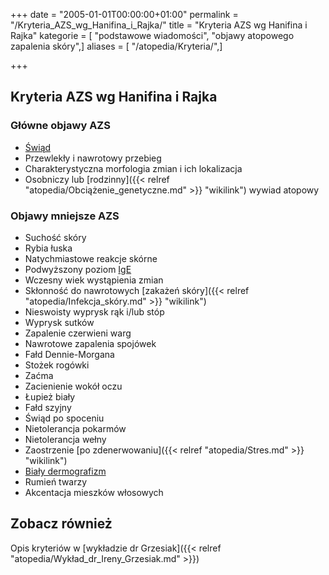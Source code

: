 +++
date = "2005-01-01T00:00:00+01:00"
permalink = "/Kryteria_AZS_wg_Hanifina_i_Rajka/"
title = "Kryteria AZS wg Hanifina i Rajka"
kategorie = [ "podstawowe wiadomości", "objawy atopowego zapalenia skóry",]
aliases = [ "/atopedia/Kryteria/",]

+++

Kryteria AZS wg Hanifina i Rajka
--------------------------------

### Główne objawy AZS

-   [Świąd](/atopedia/Świąd "wikilink")
-   Przewlekły i nawrotowy przebieg
-   Charakterystyczna morfologia zmian i ich lokalizacja
-   Osobniczy lub [rodzinny]({{< relref "atopedia/Obciążenie_genetyczne.md" >}} "wikilink") wywiad atopowy

### Objawy mniejsze AZS

-   Suchość skóry
-   Rybia łuska
-   Natychmiastowe reakcje skórne
-   Podwyższony poziom [IgE](/atopedia/IgE "wikilink")
-   Wczesny wiek wystąpienia zmian
-   Skłonność do nawrotowych [zakażeń skóry]({{< relref "atopedia/Infekcja_skóry.md" >}} "wikilink")
-   Nieswoisty wyprysk rąk i/lub stóp
-   Wyprysk sutków
-   Zapalenie czerwieni warg
-   Nawrotowe zapalenia spojówek
-   Fałd Dennie-Morgana
-   Stożek rogówki
-   Zaćma
-   Zacienienie wokół oczu
-   Łupież biały
-   Fałd szyjny
-   Świąd po spoceniu
-   Nietolerancja pokarmów
-   Nietolerancja wełny
-   Zaostrzenie [po zdenerwowaniu]({{< relref "atopedia/Stres.md" >}} "wikilink")
-   [Biały dermografizm](/atopedia/Biały_dermografizm "wikilink")
-   Rumień twarzy
-   Akcentacja mieszków włosowych

Zobacz również
--------------

Opis kryteriów w [wykładzie dr Grzesiak]({{< relref "atopedia/Wykład_dr_Ireny_Grzesiak.md" >}})
